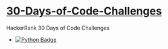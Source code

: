 # [30-Days-of-Code-Challenges](https://www.hackerrank.com/domains/tutorials/30-days-of-code)
HackerRank 30 Days of Code Challenges
* [![Python Badge](https://img.shields.io/badge/Python-3776AB?style=flat&logo=python&logoColor=white&link=https://www.python.org/)](https://www.python.org/)
